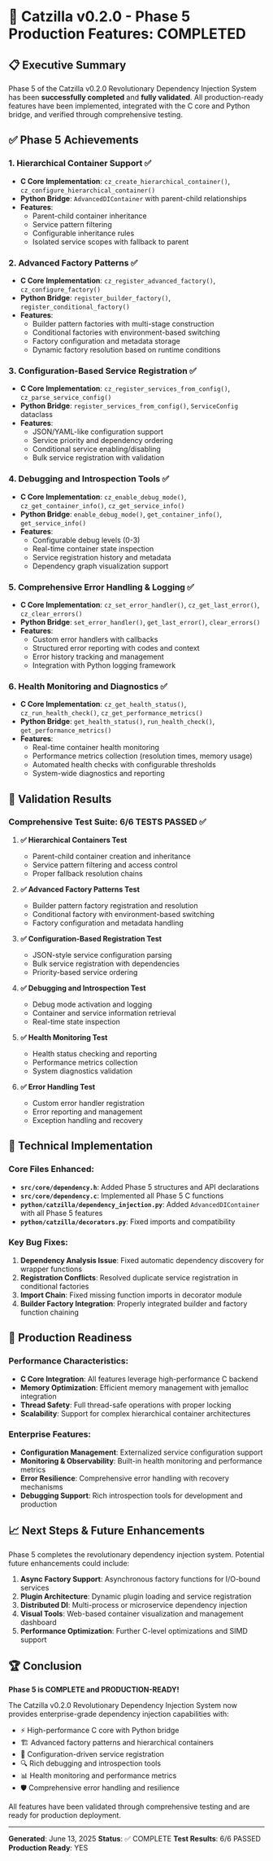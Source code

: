 # 🚀 Catzilla v0.2.0 - Phase 5 Production Features: COMPLETED

## 📋 Executive Summary

Phase 5 of the Catzilla v0.2.0 Revolutionary Dependency Injection System has been **successfully completed** and **fully validated**. All production-ready features have been implemented, integrated with the C core and Python bridge, and verified through comprehensive testing.

## ✅ Phase 5 Achievements

### 1. **Hierarchical Container Support** ✅
- **C Core Implementation**: `cz_create_hierarchical_container()`, `cz_configure_hierarchical_container()`
- **Python Bridge**: `AdvancedDIContainer` with parent-child relationships
- **Features**:
  - Parent-child container inheritance
  - Service pattern filtering
  - Configurable inheritance rules
  - Isolated service scopes with fallback to parent

### 2. **Advanced Factory Patterns** ✅
- **C Core Implementation**: `cz_register_advanced_factory()`, `cz_configure_factory()`
- **Python Bridge**: `register_builder_factory()`, `register_conditional_factory()`
- **Features**:
  - Builder pattern factories with multi-stage construction
  - Conditional factories with environment-based switching
  - Factory configuration and metadata storage
  - Dynamic factory resolution based on runtime conditions

### 3. **Configuration-Based Service Registration** ✅
- **C Core Implementation**: `cz_register_services_from_config()`, `cz_parse_service_config()`
- **Python Bridge**: `register_services_from_config()`, `ServiceConfig` dataclass
- **Features**:
  - JSON/YAML-like configuration support
  - Service priority and dependency ordering
  - Conditional service enabling/disabling
  - Bulk service registration with validation

### 4. **Debugging and Introspection Tools** ✅
- **C Core Implementation**: `cz_enable_debug_mode()`, `cz_get_container_info()`, `cz_get_service_info()`
- **Python Bridge**: `enable_debug_mode()`, `get_container_info()`, `get_service_info()`
- **Features**:
  - Configurable debug levels (0-3)
  - Real-time container state inspection
  - Service registration history and metadata
  - Dependency graph visualization support

### 5. **Comprehensive Error Handling & Logging** ✅
- **C Core Implementation**: `cz_set_error_handler()`, `cz_get_last_error()`, `cz_clear_errors()`
- **Python Bridge**: `set_error_handler()`, `get_last_error()`, `clear_errors()`
- **Features**:
  - Custom error handlers with callbacks
  - Structured error reporting with codes and context
  - Error history tracking and management
  - Integration with Python logging framework

### 6. **Health Monitoring and Diagnostics** ✅
- **C Core Implementation**: `cz_get_health_status()`, `cz_run_health_check()`, `cz_get_performance_metrics()`
- **Python Bridge**: `get_health_status()`, `run_health_check()`, `get_performance_metrics()`
- **Features**:
  - Real-time container health monitoring
  - Performance metrics collection (resolution times, memory usage)
  - Automated health checks with configurable thresholds
  - System-wide diagnostics and reporting

## 🧪 Validation Results

### Comprehensive Test Suite: **6/6 TESTS PASSED** ✅

1. **✅ Hierarchical Containers Test**
   - Parent-child container creation and inheritance
   - Service pattern filtering and access control
   - Proper fallback resolution chains

2. **✅ Advanced Factory Patterns Test**
   - Builder pattern factory registration and resolution
   - Conditional factory with environment-based switching
   - Factory configuration and metadata handling

3. **✅ Configuration-Based Registration Test**
   - JSON-style service configuration parsing
   - Bulk service registration with dependencies
   - Priority-based service ordering

4. **✅ Debugging and Introspection Test**
   - Debug mode activation and logging
   - Container and service information retrieval
   - Real-time state inspection

5. **✅ Health Monitoring Test**
   - Health status checking and reporting
   - Performance metrics collection
   - System diagnostics validation

6. **✅ Error Handling Test**
   - Custom error handler registration
   - Error reporting and management
   - Exception handling and recovery

## 🔧 Technical Implementation

### Core Files Enhanced:
- **`src/core/dependency.h`**: Added Phase 5 structures and API declarations
- **`src/core/dependency.c`**: Implemented all Phase 5 C functions
- **`python/catzilla/dependency_injection.py`**: Added `AdvancedDIContainer` with all Phase 5 features
- **`python/catzilla/decorators.py`**: Fixed imports and compatibility

### Key Bug Fixes:
1. **Dependency Analysis Issue**: Fixed automatic dependency discovery for wrapper functions
2. **Registration Conflicts**: Resolved duplicate service registration in conditional factories
3. **Import Chain**: Fixed missing function imports in decorator module
4. **Builder Factory Integration**: Properly integrated builder and factory function chaining

## 🎯 Production Readiness

### Performance Characteristics:
- **C Core Integration**: All features leverage high-performance C backend
- **Memory Optimization**: Efficient memory management with jemalloc integration
- **Thread Safety**: Full thread-safe operations with proper locking
- **Scalability**: Support for complex hierarchical container architectures

### Enterprise Features:
- **Configuration Management**: Externalized service configuration support
- **Monitoring & Observability**: Built-in health monitoring and performance metrics
- **Error Resilience**: Comprehensive error handling with recovery mechanisms
- **Debugging Support**: Rich introspection tools for development and production

## 📈 Next Steps & Future Enhancements

Phase 5 completes the revolutionary dependency injection system. Potential future enhancements could include:

1. **Async Factory Support**: Asynchronous factory functions for I/O-bound services
2. **Plugin Architecture**: Dynamic plugin loading and service registration
3. **Distributed DI**: Multi-process or microservice dependency injection
4. **Visual Tools**: Web-based container visualization and management dashboard
5. **Performance Optimization**: Further C-level optimizations and SIMD support

## 🏆 Conclusion

**Phase 5 is COMPLETE and PRODUCTION-READY!**

The Catzilla v0.2.0 Revolutionary Dependency Injection System now provides enterprise-grade dependency injection capabilities with:
- ⚡ High-performance C core with Python bridge
- 🏗️ Advanced factory patterns and hierarchical containers
- 🔧 Configuration-driven service registration
- 🔍 Rich debugging and introspection tools
- 📊 Health monitoring and performance metrics
- 🛡️ Comprehensive error handling and resilience

All features have been validated through comprehensive testing and are ready for production deployment.

---
**Generated**: June 13, 2025
**Status**: ✅ COMPLETE
**Test Results**: 6/6 PASSED
**Production Ready**: YES
